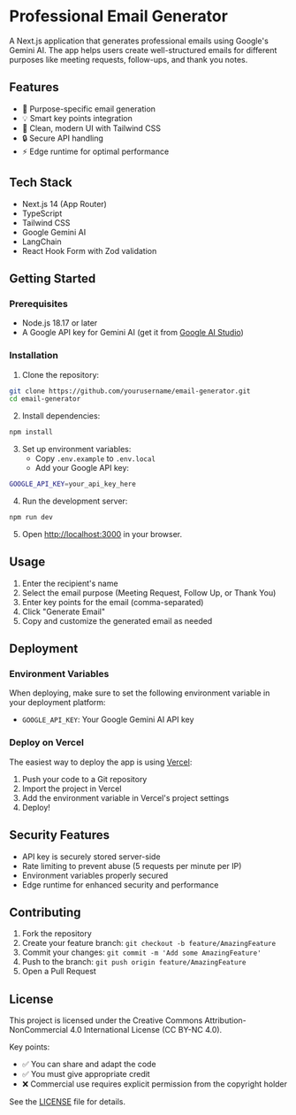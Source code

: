 # Professional Email Generator

A Next.js application that generates professional emails using Google's Gemini AI. The app helps users create well-structured emails for different purposes like meeting requests, follow-ups, and thank you notes.

## Features

- 🎯 Purpose-specific email generation
- 💡 Smart key points integration
- 🎨 Clean, modern UI with Tailwind CSS
- 🔒 Secure API handling
- ⚡ Edge runtime for optimal performance

## Tech Stack

- Next.js 14 (App Router)
- TypeScript
- Tailwind CSS
- Google Gemini AI
- LangChain
- React Hook Form with Zod validation

## Getting Started

### Prerequisites

- Node.js 18.17 or later
- A Google API key for Gemini AI (get it from [Google AI Studio](https://makersuite.google.com/app/apikey))

### Installation

1. Clone the repository:
```bash
git clone https://github.com/yourusername/email-generator.git
cd email-generator
```

2. Install dependencies:
```bash
npm install
```

3. Set up environment variables:
   - Copy `.env.example` to `.env.local`
   - Add your Google API key:
```bash
GOOGLE_API_KEY=your_api_key_here
```

4. Run the development server:
```bash
npm run dev
```

5. Open [http://localhost:3000](http://localhost:3000) in your browser.

## Usage

1. Enter the recipient's name
2. Select the email purpose (Meeting Request, Follow Up, or Thank You)
3. Enter key points for the email (comma-separated)
4. Click "Generate Email"
5. Copy and customize the generated email as needed

## Deployment

### Environment Variables

When deploying, make sure to set the following environment variable in your deployment platform:

- `GOOGLE_API_KEY`: Your Google Gemini AI API key

### Deploy on Vercel

The easiest way to deploy the app is using [Vercel](https://vercel.com):

1. Push your code to a Git repository
2. Import the project in Vercel
3. Add the environment variable in Vercel's project settings
4. Deploy!

## Security Features

- API key is securely stored server-side
- Rate limiting to prevent abuse (5 requests per minute per IP)
- Environment variables properly secured
- Edge runtime for enhanced security and performance

## Contributing

1. Fork the repository
2. Create your feature branch: `git checkout -b feature/AmazingFeature`
3. Commit your changes: `git commit -m 'Add some AmazingFeature'`
4. Push to the branch: `git push origin feature/AmazingFeature`
5. Open a Pull Request

## License

This project is licensed under the Creative Commons Attribution-NonCommercial 4.0 International License (CC BY-NC 4.0).

Key points:
- ✅ You can share and adapt the code
- ✅ You must give appropriate credit
- ❌ Commercial use requires explicit permission from the copyright holder

See the [LICENSE](LICENSE) file for details.
